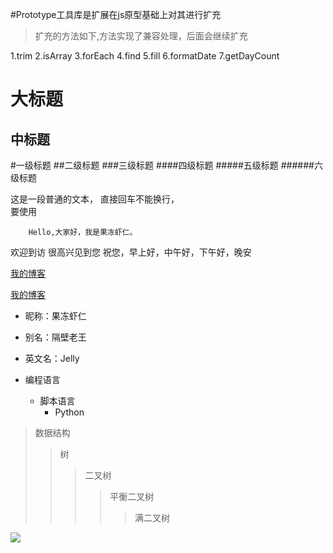 #Prototype工具库是扩展在js原型基础上对其进行扩充
>扩充的方法如下,方法实现了兼容处理，后面会继续扩充

1.trim
2.isArray
3.forEach
4.find
5.fill
6.formatDate
7.getDayCount

大标题
====

中标题
------

#一级标题
##二级标题
###三级标题
####四级标题
#####五级标题
######六级标题


这是一段普通的文本，
直接回车不能换行，<br>
要使用

		Hello,大家好，我是果冻虾仁。

欢迎到访
		很高兴见到您
		祝您，早上好，中午好，下午好，晚安


[我的博客](https://github.com/tcly861204)

[我的博客](https://github.com/tcly861204 "悬停文字提示")

* 昵称：果冻虾仁
* 别名：隔壁老王
* 英文名：Jelly

* 编程语言
    * 脚本语言
        * Python

>数据结构
>>树
>>>二叉树
>>>>平衡二叉树
>>>>>满二叉树

![](http://www.baidu.com/img/bdlogo.gif)